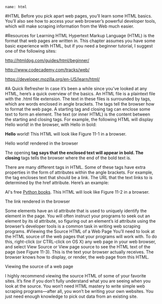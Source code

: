```ngMeta
name: html
```
#HTML
Before you pick apart web pages, you’ll learn some HTML basics. You’ll also see how to access your web browser’s powerful developer tools, which will make scraping information from the Web much easier.

#Resources for Learning HTML
Hypertext Markup Language (HTML) is the format that web pages are written in. This chapter assumes you have some basic experience with HTML, but if you need a beginner tutorial, I suggest one of the following sites:

<span><a href="http://htmldog.com/guides/html/beginner/">http://htmldog.com/guides/html/beginner/</a></span>

<span><a href="http://www.codecademy.com/tracks/web/">http://www.codecademy.com/tracks/web/</a></span>

<span><a href="https://developer.mozilla.org/en-US/learn/html/">https://developer.mozilla.org/en-US/learn/html/</a></span>

#A Quick Refresher
In case it’s been a while since you’ve looked at any HTML, here’s a quick overview of the basics. An HTML file is a plaintext file with the .html file extension. The text in these files is surrounded by tags, which are words enclosed in angle brackets. The tags tell the browser how to format the web page. A starting tag and closing tag can enclose some text to form an element. The text (or inner HTML) is the content between the starting and closing tags. For example, the following HTML will display Hello world! in the browser, with Hello in bold:


<strong>Hello</strong> world!
This HTML will look like Figure 11-1 in a browser.

<!-- ![](assets/000005.jpg)
 -->
Hello world! rendered in the browser

The opening <strong> tag says that the enclosed text will appear in bold. The closing </strong> tags tells the browser where the end of the bold text is.

There are many different tags in HTML. Some of these tags have extra properties in the form of attributes within the angle brackets. For example, the <a> tag encloses text that should be a link. The URL that the text links to is determined by the href attribute. Here’s an example:


Al's free <a href="http://inventwithpython.com">Python books</a>.
This HTML will look like Figure 11-2 in a browser.

<!-- ![](assets/000007.jpg)
 -->
The link rendered in the browser

Some elements have an id attribute that is used to uniquely identify the element in the page. You will often instruct your programs to seek out an element by its id attribute, so figuring out an element’s id attribute using the browser’s developer tools is a common task in writing web scraping programs.
#Viewing the Source HTML of a Web Page
You’ll need to look at the HTML source of the web pages that your programs will work with. To do this, right-click (or CTRL-click on OS X) any web page in your web browser, and select View Source or View page source to see the HTML text of the page (see Figure 11-3). This is the text your browser actually receives. The browser knows how to display, or render, the web page from this HTML.

<!-- ![](assets/000009.jpg)
 -->
Viewing the source of a web page

I highly recommend viewing the source HTML of some of your favorite sites. It’s fine if you don’t fully understand what you are seeing when you look at the source. You won’t need HTML mastery to write simple web scraping programs—after all, you won’t be writing your own websites. You just need enough knowledge to pick out data from an existing site.